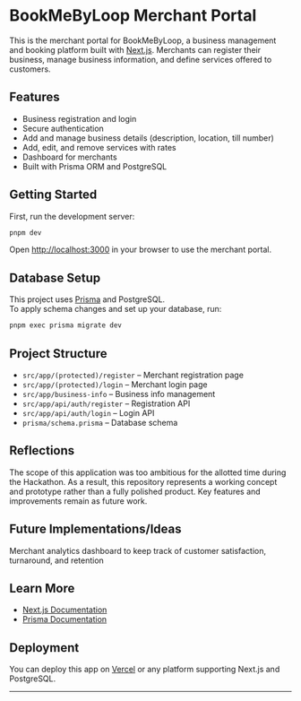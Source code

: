 # BookMeByLoop Merchant Portal

This is the merchant portal for BookMeByLoop, a business management and booking platform built with [Next.js](https://nextjs.org). Merchants can register their business, manage business information, and define services offered to customers.

## Features

- Business registration and login
- Secure authentication
- Add and manage business details (description, location, till number)
- Add, edit, and remove services with rates
- Dashboard for merchants
- Built with Prisma ORM and PostgreSQL

## Getting Started

First, run the development server:

```bash
pnpm dev
```

Open [http://localhost:3000](http://localhost:3000) in your browser to use the merchant portal.

## Database Setup

This project uses [Prisma](https://www.prisma.io/) and PostgreSQL.  
To apply schema changes and set up your database, run:

```bash
pnpm exec prisma migrate dev
```

## Project Structure

- `src/app/(protected)/register` – Merchant registration page
- `src/app/(protected)/login` – Merchant login page
- `src/app/business-info` – Business info management
- `src/app/api/auth/register` – Registration API
- `src/app/api/auth/login` – Login API
- `prisma/schema.prisma` – Database schema

## Reflections

The scope of this application was too ambitious for the allotted time during the Hackathon. As a result, this repository represents a working concept and prototype rather than a fully polished product. Key features and improvements remain as future work.

## Future Implementations/Ideas

Merchant analytics dashboard to keep track of customer satisfaction, turnaround, and retention

## Learn More

- [Next.js Documentation](https://nextjs.org/docs)
- [Prisma Documentation](https://www.prisma.io/docs)

## Deployment

You can deploy this app on [Vercel](https://vercel.com/) or any platform supporting Next.js and PostgreSQL.

---
